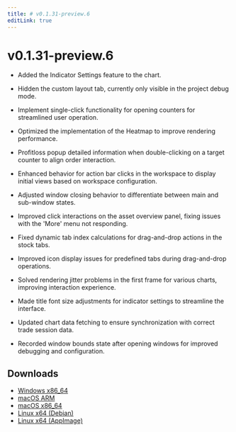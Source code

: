 ```yaml
---
title: # v0.1.31-preview.6
editLink: true
---
```


# v0.1.31-preview.6

- Added the Indicator Settings feature to the chart.
- Hidden the custom layout tab, currently only visible in the project debug mode.
- Implement single-click functionality for opening counters for streamlined user operation.



- Optimized the implementation of the Heatmap to improve rendering performance.
- Profitloss popup detailed information when double-clicking on a target counter to align order interaction.
- Enhanced behavior for action bar clicks in the workspace to display initial views based on workspace configuration.
- Adjusted window closing behavior to differentiate between main and sub-window states.
- Improved click interactions on the asset overview panel, fixing issues with the 'More' menu not responding.
- Fixed dynamic tab index calculations for drag-and-drop actions in the stock tabs.
- Improved icon display issues for predefined tabs during drag-and-drop operations.
- Solved rendering jitter problems in the first frame for various charts, improving interaction experience.
- Made title font size adjustments for indicator settings to streamline the interface.
- Updated chart data fetching to ensure synchronization with correct trade session data.
- Recorded window bounds state after opening windows for improved debugging and configuration.

## Downloads

- [Windows x86_64](https://assets.lbkrs.com/github/release/longbridge-desktop/preview/longbridge-v0.1.31-preview.6-windows-x86_64.zip)
- [macOS ARM](https://assets.lbkrs.com/github/release/longbridge-desktop/preview/longbridge-v0.1.31-preview.6-macos-aarch64.dmg)
- [macOS x86_64](https://assets.lbkrs.com/github/release/longbridge-desktop/preview/longbridge-v0.1.31-preview.6-macos-x86_64.dmg)
- [Linux x64 (Debian)](https://assets.lbkrs.com/github/release/longbridge-desktop/preview/longbridge-v0.1.31-preview.6-linux-x86_64.deb)
- [Linux x64 (AppImage)](https://assets.lbkrs.com/github/release/longbridge-desktop/preview/longbridge-v0.1.31-preview.6-linux-x86_64.AppImage)